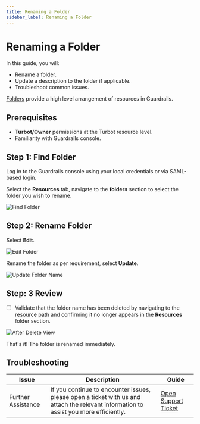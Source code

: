 ```yaml
---
title: Renaming a Folder
sidebar_label: Renaming a Folder
---
```


# Renaming a Folder

In this guide, you will:

- Rename a folder.
- Update a description to the folder if applicable.
- Troubleshoot common issues.

[Folders](/guardrails/docs/concepts/resources/hierarchy#folders) provide a high level arrangement of resources in Guardrails.

## Prerequisites

- **Turbot/Owner** permissions at the Turbot resource level.
- Familiarity with Guardrails console.

## Step 1: Find Folder

Log in to the Guardrails console using your local credentials or via SAML-based login.

Select the **Resources** tab, navigate to the **folders** section to select the folder you wish to rename.

![Find Folder](/images/docs/guardrails/guides/configuring-guardrails/working-with-folders/find-folder-from-resources.png)


## Step 2: Rename Folder

Select **Edit**.

![Edit Folder](/images/docs/guardrails/guides/configuring-guardrails/working-with-folders/folder-name-edit-1.png)

Rename the folder as per requirement, select **Update**.

![Update Folder Name](/images/docs/guardrails/guides/configuring-guardrails/working-with-folders/folder-name-edit-2.png)

## Step: 3 Review

- [ ] Validate that the folder name has been deleted by navigating to the resource path and confirming it no longer appears in the **Resources** folder section.

![After Delete View](/images/docs/guardrails/guides/configuring-guardrails/working-with-folders/review-folder-name-edit.png)

That's it! The folder is renamed immediately.

## Troubleshooting

| Issue                                      | Description                                                                                                                                                                                                 | Guide                                |
|----------------------------------------------|-------------------------------------------------------------------------------------------------------------------------------------------------------------------------------------------------------------------|-----------------------------------------------------|
| Further Assistance                       | If you continue to encounter issues, please open a ticket with us and attach the relevant information to assist you more efficiently.                                                 | [Open Support Ticket](https://support.turbot.com)
